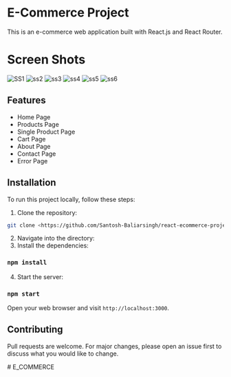 # E-Commerce Project

This is an e-commerce web application built with React.js and React Router.

# Screen Shots
![SS1](https://github.com/Santosh-Baliarsingh/react-ecommerce-project/assets/88627642/4886efd2-3b9b-4c54-9809-b928e866d6dc)
![ss2](https://github.com/Santosh-Baliarsingh/react-ecommerce-project/assets/88627642/d0003d5c-c5b8-42b0-97d4-40da46e47eb0)
![ss3](https://github.com/Santosh-Baliarsingh/react-ecommerce-project/assets/88627642/9a500947-19b4-42fc-9b41-83fc91073f7f)
![ss4](https://github.com/Santosh-Baliarsingh/react-ecommerce-project/assets/88627642/08a115f1-8735-47b5-b7f7-602f2402ecc3)
![ss5](https://github.com/Santosh-Baliarsingh/react-ecommerce-project/assets/88627642/b0a56c0f-de33-4917-86fa-e8d4b1dac17b)
![ss6](https://github.com/Santosh-Baliarsingh/react-ecommerce-project/assets/88627642/e0e14708-b722-4581-a7b2-f5ee75576da5)




## Features

- Home Page
- Products Page
- Single Product Page
- Cart Page
- About Page
- Contact Page
- Error Page

## Installation

To run this project locally, follow these steps:

1. Clone the repository:
```bash
git clone <https://github.com/Santosh-Baliarsingh/react-ecommerce-project.git>
```
2. Navigate into the directory:
3. Install the dependencies:
###  `npm install`
4. Start the server:
  ### `npm start`
  Open your web browser and visit `http://localhost:3000`.

## Contributing

Pull requests are welcome. For major changes, please open an issue first to discuss what you would like to change.
  
  
#   E _ C O M M E R C E  
 